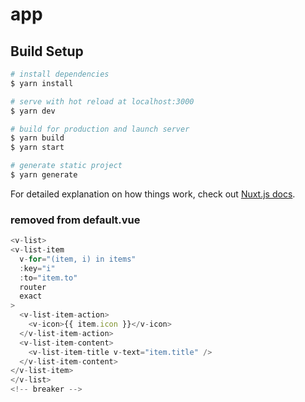 # app

## Build Setup

```bash
# install dependencies
$ yarn install

# serve with hot reload at localhost:3000
$ yarn dev

# build for production and launch server
$ yarn build
$ yarn start

# generate static project
$ yarn generate
```

For detailed explanation on how things work, check out [Nuxt.js docs](https://nuxtjs.org).

### removed from default.vue
``` js
<v-list>
<v-list-item
  v-for="(item, i) in items"
  :key="i"
  :to="item.to"
  router
  exact
>
  <v-list-item-action>
	<v-icon>{{ item.icon }}</v-icon>
  </v-list-item-action>
  <v-list-item-content>
	<v-list-item-title v-text="item.title" />
  </v-list-item-content>
</v-list-item>  
</v-list>
<!-- breaker -->
```


``` js 


```